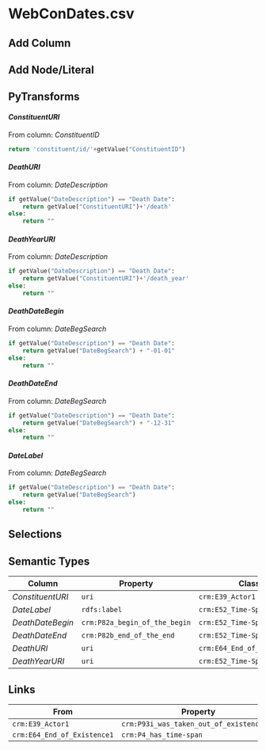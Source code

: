 # WebConDates.csv

## Add Column

## Add Node/Literal

## PyTransforms
#### _ConstituentURI_
From column: _ConstituentID_
``` python
return 'constituent/id/'+getValue("ConstituentID")
```

#### _DeathURI_
From column: _DateDescription_
``` python
if getValue("DateDescription") == "Death Date":
    return getValue("ConstituentURI")+'/death'
else:
    return ""
```

#### _DeathYearURI_
From column: _DateDescription_
``` python
if getValue("DateDescription") == "Death Date":
    return getValue("ConstituentURI")+'/death_year'
else:
    return ""
```

#### _DeathDateBegin_
From column: _DateBegSearch_
``` python
if getValue("DateDescription") == "Death Date":
    return getValue("DateBegSearch") + "-01-01"
else:
    return ""
```

#### _DeathDateEnd_
From column: _DateBegSearch_
``` python
if getValue("DateDescription") == "Death Date":
    return getValue("DateBegSearch") + "-12-31"
else:
    return ""
```

#### _DateLabel_
From column: _DateBegSearch_
``` python
if getValue("DateDescription") == "Death Date":
    return getValue("DateBegSearch")
else:
    return ""
```


## Selections

## Semantic Types
| Column | Property | Class |
|  ----- | -------- | ----- |
| _ConstituentURI_ | `uri` | `crm:E39_Actor1`|
| _DateLabel_ | `rdfs:label` | `crm:E52_Time-Span1`|
| _DeathDateBegin_ | `crm:P82a_begin_of_the_begin` | `crm:E52_Time-Span1`|
| _DeathDateEnd_ | `crm:P82b_end_of_the_end` | `crm:E52_Time-Span1`|
| _DeathURI_ | `uri` | `crm:E64_End_of_Existence1`|
| _DeathYearURI_ | `uri` | `crm:E52_Time-Span1`|


## Links
| From | Property | To |
|  --- | -------- | ---|
| `crm:E39_Actor1` | `crm:P93i_was_taken_out_of_existence_by` | `crm:E64_End_of_Existence1`|
| `crm:E64_End_of_Existence1` | `crm:P4_has_time-span` | `crm:E52_Time-Span1`|
